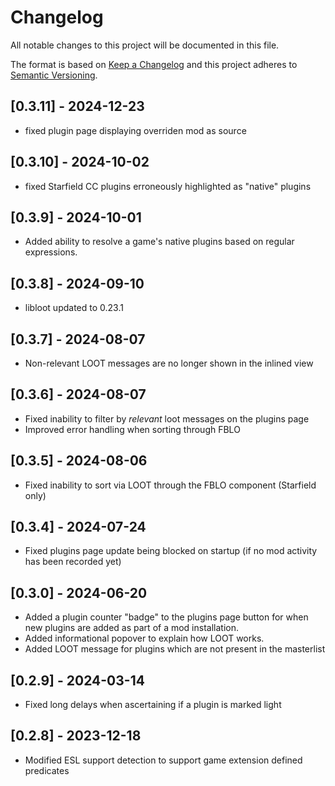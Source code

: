 # Changelog

All notable changes to this project will be documented in this file.

The format is based on [Keep a Changelog](http://keepachangelog.com/) and this project adheres to [Semantic Versioning](http://semver.org/).

## [0.3.11] - 2024-12-23

- fixed plugin page displaying overriden mod as source

## [0.3.10] - 2024-10-02

- fixed Starfield CC plugins erroneously highlighted as "native" plugins

## [0.3.9] - 2024-10-01

- Added ability to resolve a game's native plugins based on regular expressions.

## [0.3.8] - 2024-09-10

- libloot updated to 0.23.1

## [0.3.7] - 2024-08-07

- Non-relevant LOOT messages are no longer shown in the inlined view

## [0.3.6] - 2024-08-07

- Fixed inability to filter by _relevant_ loot messages on the plugins page
- Improved error handling when sorting through FBLO

## [0.3.5] - 2024-08-06

- Fixed inability to sort via LOOT through the FBLO component (Starfield only)

## [0.3.4] - 2024-07-24
- Fixed plugins page update being blocked on startup (if no mod activity has been recorded yet)

## [0.3.0] - 2024-06-20

- Added a plugin counter "badge" to the plugins page button for when new plugins
  are added as part of a mod installation.
- Added informational popover to explain how LOOT works.
- Added LOOT message for plugins which are not present in the masterlist

## [0.2.9] - 2024-03-14

- Fixed long delays when ascertaining if a plugin is marked light

## [0.2.8] - 2023-12-18

- Modified ESL support detection to support game extension defined predicates
